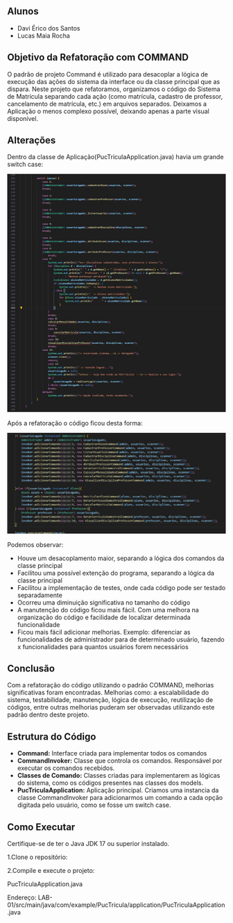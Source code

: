 ## Alunos

- Davi Érico dos Santos
- Lucas Maia Rocha

## Objetivo da Refatoração com COMMAND

O padrão de projeto Command é utilizado para desacoplar a lógica de execução das ações do sistema da interface ou da classe principal que as dispara. 
Neste projeto que refatoramos, organizamos o código do Sistema de Matrícula separando cada ação (como matrícula, cadastro de professor, cancelamento de matrícula, etc.) em arquivos separados. Deixamos a Aplicação o menos complexo possível, deixando apenas a parte visual disponível.

## Alterações

Dentro da classe de Aplicação(PucTriculaApplication.java) havia um grande switch case:

![Aplicação antes da Refatoração](Diagramas/Aswitchcase.jpg)

Após a refatoração o código ficou desta forma:

![Aplicação atual](Diagramas/SwitchCase.jpg)

Podemos observar: 

- Houve um desacoplamento maior, separando a lógica dos comandos da classe principal
- Facilitou uma possível extenção do programa, separando a lógica da classe principal
- Facilitou a implementação de testes, onde cada código pode ser testado separadamente
- Ocorreu uma diminuição significativa no tamanho do código
- A manutenção do código ficou mais fácil. Com uma melhora na organização do código e facilidade de localizar determinada funcionalidade
- Ficou mais fácil adicionar melhorias. Exemplo: diferenciar as funcionalidades de administrador para de determinado usuário, fazendo x funcionalidades para quantos usuários forem necessários

## Conclusão

Com a refatoração do código utilizando o padrão COMMAND, melhorias significativas foram encontradas. Melhorias como: a escalabilidade do sistema, testabilidade, manutenção, lógica de execução, reutilização de códigos, entre outras melhorias puderam ser observadas utilizando este padrão dentro deste projeto.


## Estrutura do Código

- **Command:** Interface criada para implementar todos os comandos
- **CommandInvoker:** Classe que controla os comandos. Responsável por executar os comandos recebidos.
- **Classes de Comando:** Classes criadas para implementarem as lógicas do sistema, como os códigos presentes nas classes dos models.
- **PucTriculaApplication:** Aplicação principal. Criamos uma instancia da classe CommandInvoker para adicionarmos um comando a cada opção digitada pelo usuário, como se fosse um switch case.

## Como Executar

Certifique-se de ter o Java JDK 17 ou superior instalado.

1.Clone o repositório:

2.Compile e execute o projeto:

PucTriculaApplication.java

Endereço: LAB-01/src/main/java/com/example/PucTricula/application/PucTriculaApplication.java